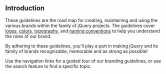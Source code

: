 <script>{
	"title": "Welcome",
	"subtitle": "We've curated guidelines for our community to use in order to create, maintain and expand the jQuery brand."
}</script>

## Introduction

These guidelines are the road map for creating, maintaining and using the various brands within the family of jQuery projects. The guidelines cover [logos](/logos/), [colors](/colors/), [typography](/typography/), and [naming conventions](/naming-conventions/) to help you understand the rules of our brand.

By adhering to these guidelines, you'll play a part in making jQuery and its family of brands recognizable, memorable and as strong as possible!

Use the navigation links for a guided tour of our branding guidelines, or use the search feature to find a specific topic.
